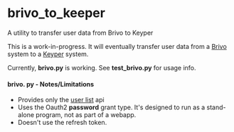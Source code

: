 # brivo_to_keeper

A utility to transfer user data from Brivo to Keyper

This is a work-in-progress. It will eventually transfer user data from a [Brivo](https://www.brivo.com/) system to a [Keyper](https://www.keypersystems.com/) system.

Currently, **brivo.py** is working. See **test_brivo.py** for usage info.

#### brivo. py - Notes/Limitations

* Provides only the [user list](https://apidocs.brivo.com/#api-User-ListUsers) api
* Uses the Oauth2 **password** grant type. It's designed to run as a stand-alone program, not as part of a webapp.
* Doesn't use the refresh token.